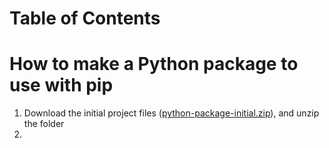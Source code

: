 # Table of Contents

# How to make a Python package to use with pip

1. Download the initial project files ([python-package-initial.zip]()), and unzip the folder
2. 



